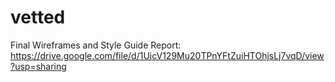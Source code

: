 # vetted
Final Wireframes and Style Guide Report: https://drive.google.com/file/d/1UicV129Mu20TPnYFtZuiHTOhjsLj7vqD/view?usp=sharing
